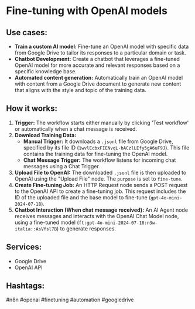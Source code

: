 # Fine-tuning with OpenAI models

## Use cases:

- **Train a custom AI model:** Fine-tune an OpenAI model with specific data from Google Drive to tailor its responses to a particular domain or task.
- **Chatbot Development:** Create a chatbot that leverages a fine-tuned OpenAI model for more accurate and relevant responses based on a specific knowledge base.
- **Automated content generation:** Automatically train an OpenAI model with content from a Google Drive document to generate new content that aligns with the style and topic of the training data.

## How it works:

1.  **Trigger:** The workflow starts either manually by clicking 'Test workflow' or automatically when a chat message is received.
2.  **Download Training Data:**
    *   **Manual Trigger:** It downloads a `.jsonl` file from Google Drive, specified by its file ID (`1wvlEcbxFIENvqL-bACzlLEfy5gA6uF9J`). This file contains the training data for fine-tuning the OpenAI model.
    *   **Chat Message Trigger:** The workflow listens for incoming chat messages using a Chat Trigger.
3.  **Upload File to OpenAI:** The downloaded `.jsonl` file is then uploaded to OpenAI using the "Upload File" node. The `purpose` is set to `fine-tune`.
4.  **Create Fine-tuning Job:**  An HTTP Request node sends a POST request to the OpenAI API to create a fine-tuning job. This request includes the ID of the uploaded file and the base model to fine-tune (`gpt-4o-mini-2024-07-18`).
5.  **Chatbot Interaction (When chat message received):** An AI Agent node receives messages and interacts with the OpenAI Chat Model node, using a fine-tuned model (`ft:gpt-4o-mini-2024-07-18:n3w-italia::AsVfsl7B`) to generate responses.

## Services:

-   Google Drive
-   OpenAI API

## Hashtags:

#n8n #openai #finetuning #automation #googledrive
